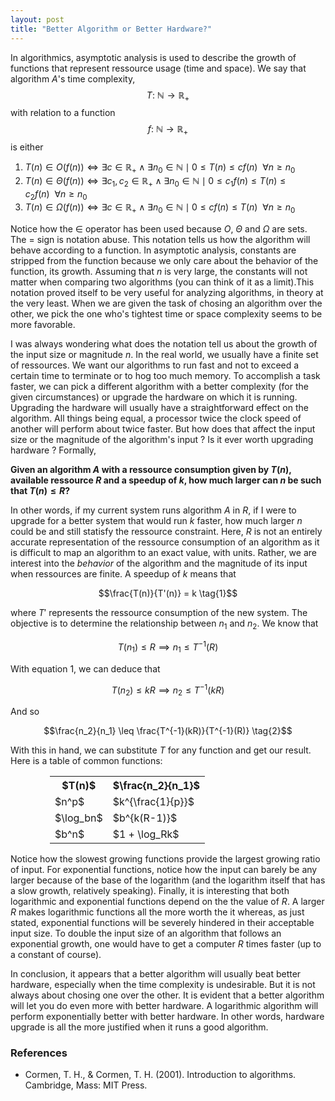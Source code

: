 ```yaml
---
layout: post
title: "Better Algorithm or Better Hardware?"
---
```


In algorithmics, asymptotic analysis is used to describe the growth of functions that represent ressource usage (time and space). We say that algorithm $A$'s time complexity, $$T: \ \mathbb{N} \to \mathbb{R}_+$$ with relation to a function $$f: \ \mathbb{N} \to \mathbb{R}_+$$ is either

1. $T(n) \in O(f(n)) \iff \exists c \in \mathbb{R}_+ \land \exists n_0 \in \mathbb{N} \mid 0 \leq T(n) \leq cf(n) \ \ \forall n \geq n_0$
2. $T(n) \in \Theta(f(n)) \iff \exists c_1, c_2 \in \mathbb{R}_+ \land \exists n_0 \in \mathbb{N} \mid 0 \leq c_1f(n) \leq T(n) \leq c_2f(n) \ \ \forall n \geq n_0$
3. $T(n) \in \Omega(f(n)) \iff \exists c \in \mathbb{R}_+ \land \exists n_0 \in \mathbb{N} \mid 0 \leq cf(n) \leq T(n) \ \ \forall n \geq n_0$

Notice how the $\in$ operator has been used because $O$, $\Theta$ and $\Omega$ are sets. The $=$ sign is notation abuse. This notation tells us how the algorithm will behave according to a function. In asymptotic analysis, constants are stripped from the function because we only care about the behavior of the function, its growth. Assuming that $n$ is very large, the constants will not matter when comparing two algorithms (you can think of it as a limit).This notation proved itself to be very useful for analyzing algorithms, in theory at the very least. When we are given the task of chosing an algorithm over the other, we pick the one who's tightest time or space complexity seems to be more favorable.

I was always wondering what does the notation tell us about the growth of the input size or magnitude $n$. In the real world, we usually have a finite set of ressources. We want our algorithms to run fast and not to exceed a certain time to terminate or to hog too much memory. To accomplish a task faster, we can pick a different algorithm with a better complexity (for the given circumstances) or upgrade the hardware on which it is running. Upgrading the hardware will usually have a straightforward effect on the algorithm. All things being equal, a processor twice the clock speed of another will perform about twice faster. But how does that affect the input size or the magnitude of the algorithm's input ? Is it ever worth upgrading hardware ? Formally,

__Given an algorithm $A$ with a ressource consumption given by $T(n)$, available ressource $R$ and a speedup of $k$, how much larger can $n$ be such that $T(n) \leq R$?__

In other words, if my current system runs algorithm $A$ in $R$, if I were to upgrade for a better system that would run $k$ faster, how much larger $n$ could be and still statisfy the ressource constraint. Here, $R$ is not an entirely accurate representation of the ressource consumption of an algorithm as it is difficult to map an algorithm to an exact value, with units. Rather, we are interest into the _behavior_ of the algorithm and the magnitude of its input when ressources are finite. A speedup of $k$ means that

$$\frac{T(n)}{T'(n)} = k \tag{1}$$

where $T'$ represents the ressource consumption of the new system. The objective is to determine the relationship between $n_1$ and $n_2$. We know that

$$T(n_1) \leq R \implies n_1 \leq T^{-1}(R)$$

With equation 1, we can deduce that

$$T(n_2) \leq kR \implies n_2 \leq T^{-1}(kR)$$

And so

$$\frac{n_2}{n_1} \leq \frac{T^{-1}(kR)}{T^{-1}(R)} \tag{2}$$

With this in hand, we can substitute $T$ for any function and get our result. Here is a table of common functions:

<center>
<table style="width:75%">
  <tr>
    <th>$T(n)$</th>
    <th>$\frac{n_2}{n_1}$</th> 
  </tr>
  <tr>
    <td>$n^p$</td>
    <td>$k^{\frac{1}{p}}$</td> 
  </tr>
  <tr>
    <td>$\log_bn$</td>
    <td>$b^{k(R-1)}$</td> 
  </tr>
  <tr>
    <td>$b^n$</td>
    <td>$1 + \log_Rk$</td>
  </tr>
</table>
</center>

Notice how the slowest growing functions provide the largest growing ratio of input. For exponential functions, notice how the input can barely be any larger because of the base of the logarithm (and the logarithm itself that has a slow growth, relatively speaking). Finally, it is interesting that both logarithmic and exponential functions depend on the the value of $R$. A larger $R$ makes logarithmic functions all the more worth the it whereas, as just stated, exponential functions will be severely hindered in their acceptable input size. To double the input size of an algorithm that follows an exponential growth, one would have to get a computer $R$ times faster (up to a constant of course).

In conclusion, it appears that a better algorithm will usually beat better hardware, especially when the time complexity is undesirable. But it is not always about chosing one over the other. It is evident that a better algorithm will let you do even more with better hardware. A logarithmic algorithm will perform exponentially better with better hardware. In other words, hardware upgrade is all the more justified when it runs a good algorithm.

### References
 - Cormen, T. H., & Cormen, T. H. (2001). Introduction to algorithms. Cambridge, Mass: MIT Press.